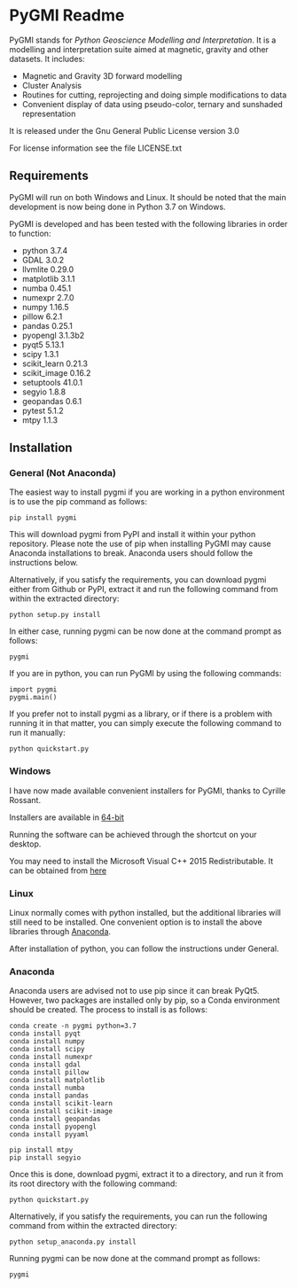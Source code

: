 # PyGMI Readme

PyGMI stands for *Python Geoscience Modelling and Interpretation*. It is a modelling and interpretation suite aimed at magnetic, gravity and other datasets. It includes:
* Magnetic and Gravity 3D forward modelling
* Cluster Analysis
* Routines for cutting, reprojecting and doing simple modifications to data
* Convenient display of data using pseudo-color, ternary and sunshaded representation

It is released under the Gnu General Public License version 3.0

For license information see the file LICENSE.txt

## Requirements
PyGMI will run on both Windows and Linux. It should be noted that the main development is now being done in Python 3.7 on Windows.

PyGMI is developed and has been tested with the following libraries in order to function:

* python 3.7.4
* GDAL 3.0.2
* llvmlite 0.29.0
* matplotlib 3.1.1
* numba 0.45.1
* numexpr 2.7.0
* numpy 1.16.5
* pillow 6.2.1
* pandas 0.25.1
* pyopengl 3.1.3b2
* pyqt5 5.13.1
* scipy 1.3.1
* scikit_learn 0.21.3
* scikit_image 0.16.2
* setuptools 41.0.1
* segyio 1.8.8
* geopandas 0.6.1
* pytest 5.1.2
* mtpy 1.1.3

## Installation
### General (Not Anaconda)
The easiest way to install pygmi if you are working in a python environment is to use the pip command as follows:

	pip install pygmi

This will download pygmi from PyPI and install it within your python repository. Please note the use of pip when installing PyGMI may cause Anaconda installations to break. Anaconda users should follow the instructions below.

Alternatively, if you satisfy the requirements, you can download pygmi either from Github or PyPI, extract it and run the following command from within the extracted directory:

	python setup.py install

In either case, running pygmi can be now done at the command prompt as follows:

	pygmi

If you are in python, you can run PyGMI by using the following commands:

	import pygmi
	pygmi.main()


If you prefer not to install pygmi as a library, or if there is a problem with running it in that matter, you can simply execute the following command to run it manually:

	python quickstart.py

### Windows
I have now made available convenient installers for PyGMI, thanks to Cyrille Rossant.

Installers are available in [64-bit](https://github.com/Patrick-Cole/pygmi/releases)

Running the software can be achieved through the shortcut on your desktop.

You may need to install the Microsoft Visual C++ 2015 Redistributable. It can be obtained from [here](https://www.visualstudio.com/downloads/download-visual-studio-vs#d-visual-c)

### Linux
Linux normally comes with python installed, but the additional libraries will still need to be installed. One convenient option is to install the above libraries through [Anaconda](http://continuum.io/downloads>).

After installation of python, you can follow the instructions under General.

### Anaconda
Anaconda users are advised not to use pip since it can break PyQt5. However, two packages are installed only by pip, so a Conda environment should be created. The process to install is as follows:

	conda create -n pygmi python=3.7
	conda install pyqt
	conda install numpy
	conda install scipy
	conda install numexpr
	conda install gdal
	conda install pillow
	conda install matplotlib
	conda install numba
	conda install pandas
	conda install scikit-learn
	conda install scikit-image
	conda install geopandas
	conda install pyopengl
	conda install pyyaml

	pip install mtpy
	pip install segyio

Once this is done, download pygmi, extract it to a directory, and run it from its root directory with the following command:

	python quickstart.py

Alternatively, if you satisfy the requirements, you can run the following command from within the extracted directory:

	python setup_anaconda.py install

Running pygmi can be now done at the command prompt as follows:

	pygmi
